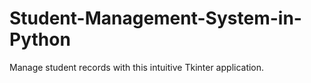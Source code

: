 # Student-Management-System-in-Python
Manage student records with this intuitive Tkinter application.
